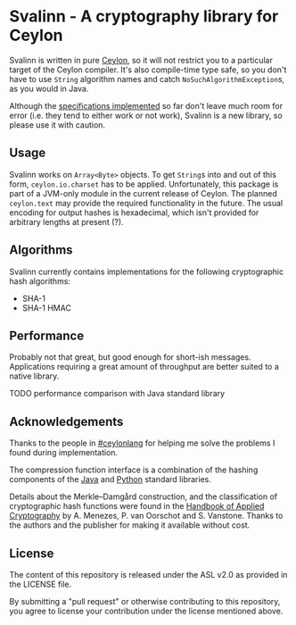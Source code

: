 # Svalinn - A cryptography library for Ceylon

Svalinn is written in pure [Ceylon](http://ceylon-lang.org/), so it will not restrict you to a particular target of the Ceylon compiler. It's also compile-time type safe, so you don't have to use `String` algorithm names and catch `NoSuchAlgorithmException`s, as you would in Java.

Although the [specifications implemented](#algorithms) so far don't leave much room for error (i.e. they tend to either work or not work), Svalinn is a new library, so please use it with caution.

## Usage

Svalinn works on `Array<Byte>` objects. To get `String`s into and out of this form, `ceylon.io.charset` has to be applied. Unfortunately, this package is part of a JVM-only module in the current release of Ceylon. The planned `ceylon.text` may provide the required functionality in the future. The usual encoding for output hashes is hexadecimal, which isn't provided for arbitrary lengths at present (?).

## Algorithms

Svalinn currently contains implementations for the following cryptographic hash algorithms:

- SHA-1
- SHA-1 HMAC

## Performance

Probably not that great, but good enough for short-ish messages. Applications requiring a great amount of throughput are better suited to a native library.

TODO performance comparison with Java standard library

## Acknowledgements

Thanks to the people in [#ceylonlang](http://ceylon-lang.org/community/) for helping me solve the problems I found during implementation.

The compression function interface is a combination of the hashing components of the [Java](http://docs.oracle.com/javase/7/docs/api/java/security/MessageDigest.html) and [Python](https://docs.python.org/3/library/hashlib.html) standard libraries.

Details about the Merkle–Damgård construction, and the classification of cryptographic hash functions were found in the [Handbook of Applied Cryptography](http://cacr.uwaterloo.ca/hac/) by A. Menezes, P. van Oorschot and S. Vanstone. Thanks to the authors and the publisher for making it available without cost.

## License

The content of this repository is released under the ASL v2.0 as provided in the LICENSE file.

By submitting a "pull request" or otherwise contributing to this repository, you agree to license your contribution under the license mentioned above.
